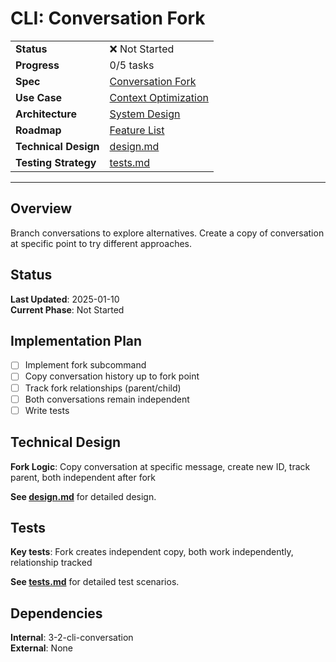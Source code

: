 # CLI: Conversation Fork

| | |
|---|---|
| **Status** | ❌ Not Started |
| **Progress** | 0/5 tasks |
| **Spec** | [Conversation Fork](../../../../products/anygpt/specs/anygpt/cli/conversation.md) |
| **Use Case** | [Context Optimization](../../../../products/anygpt/cases/context-optimization.md) |
| **Architecture** | [System Design](../../architecture.md) |
| **Roadmap** | [Feature List](../../roadmap.md) |
| **Technical Design** | [design.md](./design.md) |
| **Testing Strategy** | [tests.md](./tests.md) |

---

## Overview

Branch conversations to explore alternatives. Create a copy of conversation at specific point to try different approaches.

## Status

**Last Updated**: 2025-01-10  
**Current Phase**: Not Started

## Implementation Plan

- [ ] Implement fork subcommand
- [ ] Copy conversation history up to fork point
- [ ] Track fork relationships (parent/child)
- [ ] Both conversations remain independent
- [ ] Write tests

## Technical Design

**Fork Logic**: Copy conversation at specific message, create new ID, track parent, both independent after fork

**See [design.md](./design.md)** for detailed design.

## Tests

**Key tests**: Fork creates independent copy, both work independently, relationship tracked

**See [tests.md](./tests.md)** for detailed test scenarios.

## Dependencies

**Internal**: 3-2-cli-conversation  
**External**: None
